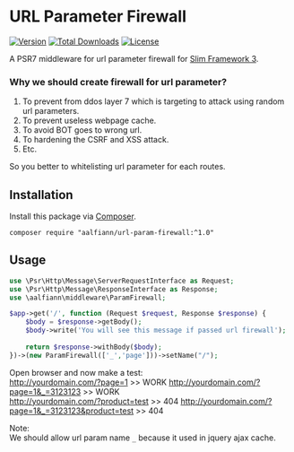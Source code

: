 # URL Parameter Firewall

[![Version](https://img.shields.io/badge/latest-1.0.0-green.svg)](https://github.com/aalfiann/url-param-firewall)
[![Total Downloads](https://poser.pugx.org/aalfiann/url-param-firewall/downloads)](https://packagist.org/packages/aalfiann/url-param-firewall)
[![License](https://poser.pugx.org/aalfiann/url-param-firewall/license)](https://github.com/aalfiann/url-param-firewall/blob/HEAD/LICENSE.md)

A PSR7 middleware for url parameter firewall for [Slim Framework 3](https://slimframework.com).  

### Why we should create firewall for url parameter?
1. To prevent from ddos layer 7 which is targeting to attack using random url parameters.
2. To prevent useless webpage cache.
3. To avoid BOT goes to wrong url.
4. To hardening the CSRF and XSS attack.
5. Etc.

So you better to whitelisting url parameter for each routes. 


## Installation

Install this package via [Composer](https://getcomposer.org/).
```
composer require "aalfiann/url-param-firewall:^1.0"
```

## Usage

```php
use \Psr\Http\Message\ServerRequestInterface as Request;
use \Psr\Http\Message\ResponseInterface as Response;
use \aalfiann\middleware\ParamFirewall;

$app->get('/', function (Request $request, Response $response) {
    $body = $response->getBody();
    $body->write('You will see this message if passed url firewall');
    
    return $response->withBody($body);
})->(new ParamFirewall(['_','page']))->setName("/");
```

Open browser and now make a test:  
http://yourdomain.com/?page=1                           >> WORK 
http://yourdomain.com/?page=1&_=3123123                 >> WORK  
http://yourdomain.com/?product=test                     >> 404
http://yourdomain.com/?page=1&_=3123123&product=test    >> 404


Note:  
We should allow url param name `_` because it used in jquery ajax cache. 